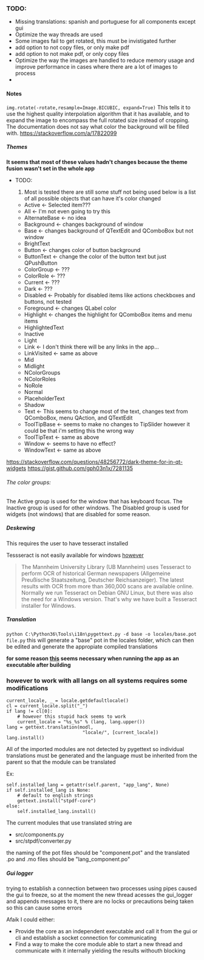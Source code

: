 ### TODO:

* Missing translations: spanish and portuguese for all components except gui
* Optimize the way threads are used
* Some images fail to get rotated, this must be invistigated further
* add option to not copy files, or only make pdf
* add option to not make pdf, or only copy files
* Optimize the way the images are handled to reduce memory usage and improve performance in cases where there are a lot of images to process
*



#### Notes

`img.rotate(-rotate,resample=Image.BICUBIC, expand=True)`
This tells it to use the highest quality interpolation algorithm that it has available,
and to expand the image to encompass the full rotated size instead of cropping.
The documentation does not say what color the background will be filled with.
https://stackoverflow.com/a/17822099

##### Themes


**It seems that most of these values hadn't changes because the theme fusion wasn't set in the whole app**
  * TODO:

    1. Most is tested there are still some stuff not being used below is a list of all possible objects that can have it's color changed
      * Active <- Selected item???
      * All <- I'm not even going to try this
      * AlternateBase <- no idea
      * Background <- changes background of window
      * Base <- changes background of QTextEdit and QComboBox but not window
      * BrightText
      * Button <- changes color of button background
      * ButtonText <- change the color of the button text but just QPushButton
      * ColorGroup <- ???
      * ColorRole <- ???
      * Current <- ???
      * Dark <- ???
      * Disabled <- Probably for disabled items like actions checkboxes and buttons, not tested
      * Foreground <- changes QLabel color
      * Highlight <- changes the highlight for QComboBox items and menu items
      * HighlightedText
      * Inactive
      * Light
      * Link <- I don't think there will be any links in the app...
      * LinkVisited <- same as above
      * Mid
      * Midlight
      * NColorGroups
      * NColorRoles
      * NoRole
      * Normal
      * PlaceholderText
      * Shadow
      * Text <- This seems to change most of the text, changes text from QComboBox, menu QAction, and QTextEdit
      * ToolTipBase <- seems to make no changes to TipSlider however it could be that i'm setting this the wrong way
      * ToolTipText <- same as above
      * Window <- seems to have no effect?
      * WindowText <- same as above

https://stackoverflow.com/questions/48256772/dark-theme-for-in-qt-widgets
https://gist.github.com/gph03n1x/7281135

###### The color groups:

The Active group is used for the window that has keyboard focus.
The Inactive group is used for other windows.
The Disabled group is used for widgets (not windows) that are disabled for some reason.

##### Deskewing

This requires the user to have tesseract installed

Tessseract is not easily available for windows [however](https://github.com/UB-Mannheim/tesseract/wiki)

>The Mannheim University Library (UB Mannheim) uses Tesseract to perform OCR of historical German newspapers (Allgemeine Preußische Staatszeitung, Deutscher Reichsanzeiger). The latest results with OCR from more than 360,000 scans are available online.
>Normally we run Tesseract on Debian GNU Linux, but there was also the need for a Windows version. That's why we have built a Tesseract installer for Windows.


##### Translation

`python C:\Python36\Tools\i18n\pygettext.py -d base -o locales/base.pot file.py`
this will generate a "base" pot in the locales folder, which can then be edited and generate the appropiate compiled translations

**for some reason [this](https://stackoverflow.com/a/3838090/9646483) seems necessary when running the app as an executable after building**

### however to work with all langs on all systems requires some modifications

```
current_locale, _ = locale.getdefaultlocale()
cl = current_locale.split("_")
if lang != cl[0]:
    # however this stupid hack seems to work
    current_locale = "%s_%s" % (lang, lang.upper())
lang = gettext.translation(modl,
                            "locale/", [current_locale])
lang.install()
```

All of the imported modules are not detected by pygettext so individual translations must be generated and the language must be inherited from the parent so that the module can be translated

Ex:
```
self.installed_lang = getattr(self.parent, "app_lang", None)
if self.installed_lang is None:
    # default to english strings
    gettext.install("stpdf-core")
else:
    self.installed_lang.install()
```

The current modules that use translated string are
* src/components.py
* src/stpdf/converter.py

the naming of the pot files should be "component.pot"
and the translated .po and .mo files should be "lang_component.po"

##### Gui logger 

trying to establish a connection between two processes using pipes caused the gui to freeze, so at the moment the new thread acesses the gui_logger and appends messages to it, there are no locks or precautions being taken so this can cause some errors

Afaik I could either:
 * Provide the core as an independent executable and call it from the gui or cli and establish a socket connection for communicating
 * Find a way to make the core module able to start a new thread and communicate with it internally yielding the results withouth blocking